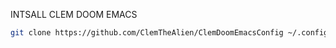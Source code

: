INTSALL CLEM DOOM EMACS 
``` sh
git clone https://github.com/ClemTheAlien/ClemDoomEmacsConfig ~/.config/doom
```
